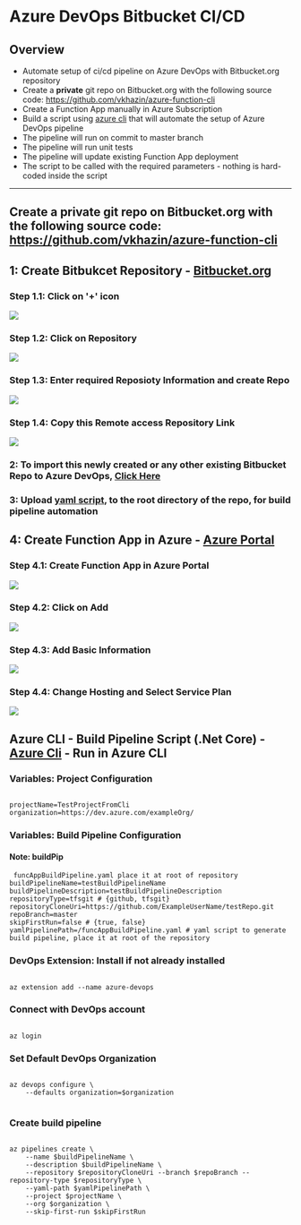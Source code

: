 # Azure DevOps Bitbucket CI/CD

## Overview

* Automate setup of ci/cd pipeline on Azure DevOps with Bitbucket.org repository
* Create a **private** git repo on Bitbucket.org with the following source code: https://github.com/vkhazin/azure-function-cli
* Create a Function App manually in Azure Subscription
* Build a script using [azure cli](https://docs.microsoft.com/en-us/cli/azure/?view=azure-cli-latest) that will automate the setup of Azure DevOps pipeline
* The pipeline will run on commit to master branch
* The pipeline will run unit tests
* The pipeline will update existing Function App deployment
* The script to be called with the required parameters - nothing is hard-coded inside the script

-------------------------------------------------------------------------------------------------------------------------------------

## Create a **private** git repo on Bitbucket.org with the following source code: https://github.com/vkhazin/azure-function-cli

## 1: Create Bitbukcet Repository - [Bitbucket.org](https://bitbucket.org/)

### Step 1.1: Click on '+' icon
![](https://github.com/MuddassirNayyer/azure-devops-cicd/blob/master/Images/B%201.PNG)

### Step 1.2: Click on Repository
![](https://github.com/MuddassirNayyer/azure-devops-cicd/blob/master/Images/B%202.PNG)

### Step 1.3: Enter required Reposioty Information and create Repo
![](https://github.com/MuddassirNayyer/azure-devops-cicd/blob/master/Images/B%203.PNG)

### Step 1.4: Copy this Remote access Repository Link
![](https://github.com/MuddassirNayyer/azure-devops-cicd/blob/master/Images/B%204.PNG)

### 2: To import this newly created or any other existing Bitbucket Repo to Azure DevOps, [Click Here](https://developercommunity.visualstudio.com/content/problem/348941/repository-sync-from-bitbucket.html)

### 3: Upload [yaml script](https://github.com/MuddassirNayyer/azure-devops-bitbucket-cicd/blob/master/funcAppBuildPipeline.yaml), to the root directory of the repo, for build pipeline automation

## 4: Create Function App in Azure - [Azure Portal](https://portal.azure.com/)

### Step 4.1: Create Function App in Azure Portal
![](https://github.com/MuddassirNayyer/azure-devops-cicd/blob/master/Images/AZ%201.PNG)

### Step 4.2: Click on Add
![](https://github.com/MuddassirNayyer/azure-devops-cicd/blob/master/Images/AZ%202.PNG)

### Step 4.3: Add Basic Information
![](https://github.com/MuddassirNayyer/azure-devops-cicd/blob/master/Images/AZ%203.PNG)

### Step 4.4: Change Hosting and Select Service Plan
![](https://github.com/MuddassirNayyer/azure-devops-cicd/blob/master/Images/AZ%204.PNG)



## Azure CLI - Build Pipeline Script (.Net Core) - [Azure Cli](https://docs.microsoft.com/en-us/cli/azure/install-azure-cli?view=azure-cli-latest) - Run in Azure CLI


### Variables: Project Configuration
<pre><code>
projectName=TestProjectFromCli
organization=https://dev.azure.com/exampleOrg/
</code></pre>

### Variables: Build Pipeline Configuration
#### Note: buildPip
<pre><code> funcAppBuildPipeline.yaml place it at root of repository
buildPipelineName=testBuildPipelineName
buildPipelineDescription=testBuildPipelineDescription
repositoryType=tfsgit # {github, tfsgit}
repositoryCloneUri=https://github.com/ExampleUserName/testRepo.git
repoBranch=master
skipFirstRun=false # {true, false}
yamlPipelinePath=/funcAppBuildPipeline.yaml # yaml script to generate build pipeline, place it at root of the repository
</code></pre>

### DevOps Extension: Install if not already installed
<pre><code>
az extension add --name azure-devops
</code></pre>

### Connect with DevOps account
<pre><code>
az login
</code></pre>


### Set Default DevOps Organization
<pre><code>
az devops configure \
	--defaults organization=$organization

</code></pre>


### Create build pipeline
<pre><code>
az pipelines create \
	--name $buildPipelineName \
	--description $buildPipelineName \
	--repository $repositoryCloneUri --branch $repoBranch --repository-type $repositoryType \
	--yaml-path $yamlPipelinePath \
	--project $projectName \
	--org $organization \
	--skip-first-run $skipFirstRun
</code></pre>
